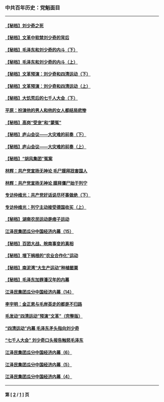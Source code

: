 ### 中共百年历史：党魁面目
---
#### [【秘档】刘少奇之死](../../pages/nf1176107/n9589653.md) 
#### [【秘档】文革中软禁刘少奇的背后](../../pages/nf1176107/n9584059.md) 
#### [【秘档】毛泽东和刘少奇的内斗（下）](../../pages/nf1176107/n9583923.md) 
#### [【秘档】毛泽东和刘少奇的内斗（上）](../../pages/nf1176107/n9580195.md) 
#### [【秘档】文革预演：刘少奇和四清运动（下）](../../pages/nf1176107/n9572622.md) 
#### [【秘档】文革预演：刘少奇和四清运动（上）](../../pages/nf1176107/n9566049.md) 
#### [【秘档】大饥荒后的七千人大会（下）](../../pages/nf1176107/n9556832.md) 
#### [平原：扮演他的男人和他的女人都结局悲惨](../../pages/nf1176107/n9523442.md) 
#### [【秘档】高岗“受宠”和“蒙冤”](../../pages/nf1176107/n9469974.md) 
#### [【秘档】庐山会议——大灾难的前奏（下）](../../pages/nf1176107/n9435183.md) 
#### [【秘档】庐山会议——大灾难的前奏（上）](../../pages/nf1176107/n9432699.md) 
#### [【秘档】“胡风集团”冤案](../../pages/nf1176107/n9394237.md) 
#### [林辉：共产党宣扬无神论 毛尸膜拜戕害国人](../../pages/nf1176107/n9348449.md) 
#### [林辉：共产党宣扬无神论 膜拜僵尸始于列宁](../../pages/nf1176107/n9345631.md) 
#### [专访仲维光：共产党好话说尽坏事做绝（下）](../../pages/nf1176107/n9342742.md) 
#### [专访仲维光：列宁主动接受德国收买（上）](../../pages/nf1176107/n9331597.md) 
#### [【秘档】湖南农民运动是痞子运动](../../pages/nf1176107/n9297462.md) 
#### [江泽民集团瓜分中国经济内幕（15）](../../pages/nf1176107/n9268584.md) 
#### [【秘档】百团大战、皖南事变的真相](../../pages/nf1176107/n9268434.md) 
#### [【秘档】埋下祸根的“农业合作化”运动](../../pages/nf1176107/n9257943.md) 
#### [【秘档】南泥湾“大生产运动”种植罂粟](../../pages/nf1176107/n9254066.md) 
#### [【秘档】毛泽东加罪潘汉年的内幕](../../pages/nf1176107/n9250216.md) 
#### [江泽民集团瓜分中国经济内幕（14）](../../pages/nf1176107/n9222226.md) 
#### [李宇明：金正恩与毛岸英走的都是不归路](../../pages/nf1176107/n9153861.md) 
#### [毛发动“四清运动”预演“文革”（完整版）](../../pages/nf1176107/n9123961.md) 
#### [“四清运动”内幕 毛泽东矛头指向刘少奇](../../pages/nf1176107/n9110897.md) 
#### [“七千人大会” 刘少奇口头报告触怒毛泽东](../../pages/nf1176107/n9107352.md) 
#### [江泽民集团瓜分中国经济内幕（6）](../../pages/nf1176107/n9050986.md) 
#### [江泽民集团瓜分中国经济内幕（5）](../../pages/nf1176107/n9043989.md) 
#### [江泽民集团瓜分中国经济内幕（4）](../../pages/nf1176107/n9004760.md) 

---
#### 第 [ [2](./2.md) / [1](./1.md) ] 页
